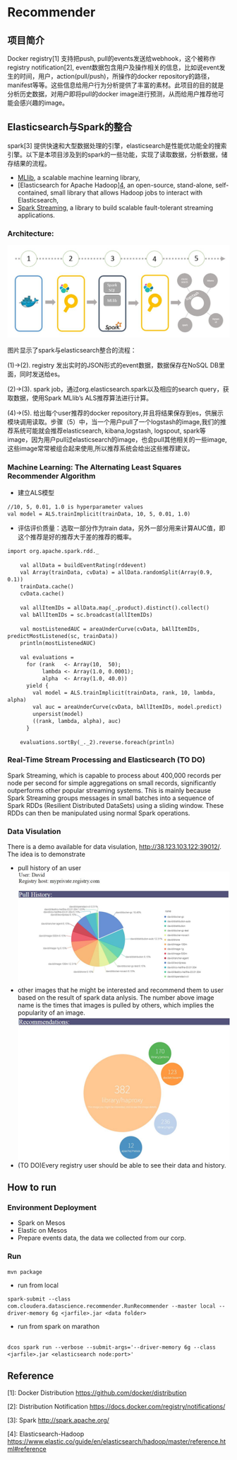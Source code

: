 # Recommender

## 项目简介

Docker registry[1] 支持把push, pull的events发送给webhook，这个被称作 registry notification[2], event数据包含用户及操作相关的信息，比如说event发生的时间，用户，action(pull/push)，所操作的docker repository的路径，manifest等等。这些信息给用户行为分析提供了丰富的素材。此项目的目的就是分析历史数据，对用户即将pull的docker image进行预测，从而给用户推荐他可能会感兴趣的image。

## Elasticsearch与Spark的整合

spark[3] 提供快速和大型数据处理的引擎，elasticsearch是性能优功能全的搜索引擎。以下是本项目涉及到的spark的一些功能，实现了读取数据，分析数据，储存结果的流程。
* [MLlib](https://spark.apache.org/mllib/), a scalable machine learning library,
* [Elasticsearch for Apache Hadoop][4](https://www.elastic.co/guide/en/elasticsearch/hadoop/master/reference.html), an open-source, stand-alone, self-contained, small library that allows Hadoop jobs to interact with Elasticsearch,
* [Spark Streaming](https://spark.apache.org/streaming/), a library to build scalable fault-tolerant streaming applications.

### Architecture:

![Image of Architecture](images/architecture.JPG)

图片显示了spark与elasticsearch整合的流程：

 (1)->(2). registry 发出实时的JSON形式的event数据，数据保存在NoSQL DB里面，同时发送给es。
 
 (2)->(3). spark job，通过org.elasticsearch.spark以及相应的search query，获取数据，使用Spark MLlib’s ALS推荐算法进行计算。
 
 (4)->(5). 给出每个user推荐的docker repository,并且将结果保存到es，供展示模块调用读取。步骤（5）中，当一个用户pull了一个logstash的image,我们的推荐系统可能就会推荐elasticsearch, kibana,logstash, logspout, spark等image，因为用户pull过elasticsearch的image，也会pull其他相关的一些image,这些image常常被组合起来使用,所以推荐系统会给出这些推荐建议。
 
### Machine Learning: The Alternating Least Squares Recommender Algorithm

* 建立ALS模型

```
//10, 5, 0.01, 1.0 is hyperparameter values
val model = ALS.trainImplicit(trainData, 10, 5, 0.01, 1.0)
``` 

* 评估评价质量：选取一部分作为train data，另外一部分用来计算AUC值，即这个推荐是好的推荐大于差的推荐的概率。

```
import org.apache.spark.rdd._

    val allData = buildEventRating(rddevent)
    val Array(trainData, cvData) = allData.randomSplit(Array(0.9, 0.1))
    trainData.cache()
    cvData.cache()

    val allItemIDs = allData.map(_.product).distinct().collect()
    val bAllItemIDs = sc.broadcast(allItemIDs)

    val mostListenedAUC = areaUnderCurve(cvData, bAllItemIDs, predictMostListened(sc, trainData))
    println(mostListenedAUC)

    val evaluations =
      for (rank   <- Array(10,  50);
           lambda <- Array(1.0, 0.0001);
           alpha  <- Array(1.0, 40.0))
      yield {
        val model = ALS.trainImplicit(trainData, rank, 10, lambda, alpha)
        val auc = areaUnderCurve(cvData, bAllItemIDs, model.predict)
        unpersist(model)
        ((rank, lambda, alpha), auc)
      }

    evaluations.sortBy(_._2).reverse.foreach(println)
```


### Real-Time Stream Processing and Elasticsearch (TO DO)

Spark Streaming, which is capable to process about 400,000 records per node per second for simple aggregations on small records, significantly outperforms other popular streaming systems. This is mainly because Spark Streaming groups messages in small batches into a sequence of Spark RDDs (Resilient Distributed DataSets) using a sliding window. These RDDs can then be manipulated using normal Spark operations.

### Data Visulation

There is a demo available for data visulation, http://38.123.103.122:39012/. The idea is to demonstrate 
- pull history of an user
  ![Image of Pull History](images/pullhistory.JPG)
- other images that he might be interested and recommend them to user based on the result of spark data anlysis. The number above image name is the times that images is pulled by others, which implies the popularity of an image.
  ![Image of Recommendation](images/recommendation.JPG)
- (TO DO)Every registry user should be able to see their data and history.

## How to run

### Environment Deployment

* Spark on Mesos
* Elastic on Mesos
* Prepare events data, the data we collected from our corp.

### Run 
```
mvn package
```

* run from local
```
spark-submit --class com.cloudera.datascience.recommender.RunRecommender --master local --driver-memory 6g <jarfile>.jar <data folder>
```

* run from spark on marathon
```

dcos spark run --verbose --submit-args='--driver-memory 6g --class <jarfile>.jar <elasticsearch node:port>'
```

## Reference
[1]: Docker Distribution https://github.com/docker/distribution

[2]: Distribution Notification https://docs.docker.com/registry/notifications/

[3]: Spark http://spark.apache.org/

[4]: Elasticsearch-Hadoop https://www.elastic.co/guide/en/elasticsearch/hadoop/master/reference.html#reference
